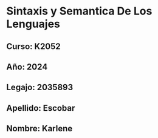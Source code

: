 # Sintaxis y Semantica De Los Lenguajes
## Curso: K2052
## Año: 2024
## Legajo: 2035893
## Apellido: Escobar
## Nombre: Karlene